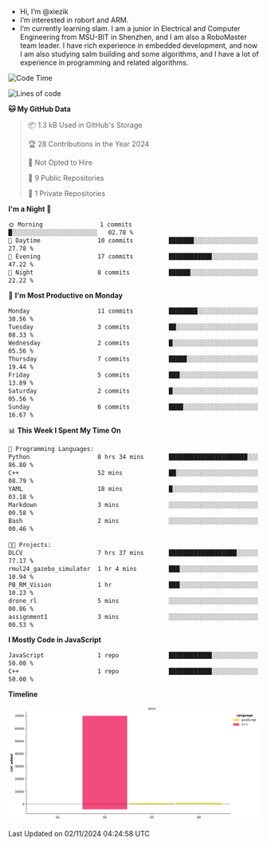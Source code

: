 -  Hi, I’m @xiezik
-  I’m interested in robort and ARM.
-  I’m currently learning slam.
I am a junior in Electrical and Computer Engineering from MSU-BIT in Shenzhen, and I am also a RoboMaster team leader.
I have rich experience in embedded development, and now I am also studying salm building and some algorithms, and I have a lot of experience in programming and related algorithms.

<!---
xiezik/xiezik is a ✨ special ✨ repository because its `README.md` (this file) appears on your GitHub profile.
You can click the Preview link to take a look at your changes.
--->


<!--START_SECTION:waka-->
![Code Time](http://img.shields.io/badge/Code%20Time-17%20hrs%2054%20mins-blue)

![Lines of code](https://img.shields.io/badge/From%20Hello%20World%20I%27ve%20Written-71.6%20thousand%20lines%20of%20code-blue)

**🐱 My GitHub Data** 

> 📦 1.3 kB Used in GitHub's Storage 
 > 
> 🏆 28 Contributions in the Year 2024
 > 
> 🚫 Not Opted to Hire
 > 
> 📜 9 Public Repositories 
 > 
> 🔑 1 Private Repositories 
 > 
**I'm a Night 🦉** 

```text
🌞 Morning                1 commits           █░░░░░░░░░░░░░░░░░░░░░░░░   02.78 % 
🌆 Daytime                10 commits          ███████░░░░░░░░░░░░░░░░░░   27.78 % 
🌃 Evening                17 commits          ████████████░░░░░░░░░░░░░   47.22 % 
🌙 Night                  8 commits           ██████░░░░░░░░░░░░░░░░░░░   22.22 % 
```
📅 **I'm Most Productive on Monday** 

```text
Monday                   11 commits          ████████░░░░░░░░░░░░░░░░░   30.56 % 
Tuesday                  3 commits           ██░░░░░░░░░░░░░░░░░░░░░░░   08.33 % 
Wednesday                2 commits           █░░░░░░░░░░░░░░░░░░░░░░░░   05.56 % 
Thursday                 7 commits           █████░░░░░░░░░░░░░░░░░░░░   19.44 % 
Friday                   5 commits           ███░░░░░░░░░░░░░░░░░░░░░░   13.89 % 
Saturday                 2 commits           █░░░░░░░░░░░░░░░░░░░░░░░░   05.56 % 
Sunday                   6 commits           ████░░░░░░░░░░░░░░░░░░░░░   16.67 % 
```


📊 **This Week I Spent My Time On** 

```text
💬 Programming Languages: 
Python                   8 hrs 34 mins       ██████████████████████░░░   86.80 % 
C++                      52 mins             ██░░░░░░░░░░░░░░░░░░░░░░░   08.79 % 
YAML                     18 mins             █░░░░░░░░░░░░░░░░░░░░░░░░   03.18 % 
Markdown                 3 mins              ░░░░░░░░░░░░░░░░░░░░░░░░░   00.58 % 
Bash                     2 mins              ░░░░░░░░░░░░░░░░░░░░░░░░░   00.46 % 

🐱‍💻 Projects: 
DLCV                     7 hrs 37 mins       ███████████████████░░░░░░   77.17 % 
rmul24_gazebo_simulator  1 hr 4 mins         ███░░░░░░░░░░░░░░░░░░░░░░   10.94 % 
PB_RM_Vision             1 hr                ███░░░░░░░░░░░░░░░░░░░░░░   10.23 % 
drone_rl                 5 mins              ░░░░░░░░░░░░░░░░░░░░░░░░░   00.86 % 
assignment1              3 mins              ░░░░░░░░░░░░░░░░░░░░░░░░░   00.53 % 
```

**I Mostly Code in JavaScript** 

```text
JavaScript               1 repo              ████████████░░░░░░░░░░░░░   50.00 % 
C++                      1 repo              ████████████░░░░░░░░░░░░░   50.00 % 
```



**Timeline**

![Lines of Code chart](https://raw.githubusercontent.com/xiezik/xiezik/main/assets/bar_graph.png)


 Last Updated on 02/11/2024 04:24:58 UTC
<!--END_SECTION:waka-->

<!--
**LihanChen2004/LihanChen2004** is a ✨ _special_ ✨ repository because its `README.md` (this file) appears on your GitHub profile.

Here are some ideas to get you started:

- 🔭 I’m currently working on ...
- 🌱 I’m currently learning ...
- 👯 I’m looking to collaborate on ...
- 🤔 I’m looking for help with ...
- 💬 Ask me about ...
- 📫 How to reach me: ...
- 😄 Pronouns: ...
- ⚡ Fun fact: ...
-->
